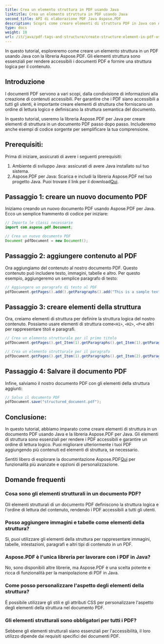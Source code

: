 ```yaml
---
title: Crea un elemento struttura in PDF usando Java
linktitle: Crea un elemento struttura in PDF usando Java
second_title: API di elaborazione PDF Java Aspose.PDF
description: Scopri come creare elementi di struttura PDF in Java con Aspose.PDF. Migliora l'accessibilità PDF e il flusso logico dei contenuti.
type: docs
weight: 10
url: /it/java/pdf-tags-and-structure/create-structure-element-in-pdf-using-java/
---
```

In questo tutorial, esploreremo come creare un elemento struttura in un PDF usando Java con la libreria Aspose.PDF. Gli elementi struttura sono essenziali per rendere accessibili i documenti PDF e fornire una struttura logica per il contenuto.

## Introduzione

I documenti PDF servono a vari scopi, dalla condivisione di informazioni alla creazione di contenuti accessibili. Per garantire che i PDF siano accessibili a tutti gli utenti, è importante creare elementi di struttura che forniscano un ordine di lettura logico e definiscano la struttura semantica del documento.

In questo tutorial, useremo la libreria Aspose.PDF per Java per creare elementi di struttura in un documento PDF passo dopo passo. Includeremo anche esempi di codice sorgente per semplificare la tua comprensione.

## Prerequisiti:
Prima di iniziare, assicurati di avere i seguenti prerequisiti:

1. Ambiente di sviluppo Java: assicurati di avere Java installato sul tuo sistema.
2.  Aspose.PDF per Java: Scarica e includi la libreria Aspose.PDF nel tuo progetto Java. Puoi trovare il link per il download[Qui](https://releases.aspose.com/pdf/java/).

## Passaggio 1: creare un nuovo documento PDF
Iniziamo creando un nuovo documento PDF usando Aspose.PDF per Java. Ecco un semplice frammento di codice per iniziare:

```java
// Importa le classi necessarie
import com.aspose.pdf.Document;

// Crea un nuovo documento PDF
Document pdfDocument = new Document();
```

## Passaggio 2: aggiungere contenuto al PDF
Ora aggiungiamo del contenuto al nostro documento PDF. Questo contenuto può includere testo, immagini, tabelle e altro. Per questo esempio, aggiungeremo un semplice paragrafo di testo:

```java
// Aggiungere un paragrafo di testo al PDF
pdfDocument.getPages().add().getParagraphs().add("This is a sample text paragraph.");
```

## Passaggio 3: creare elementi della struttura
 Ora, creiamo elementi di struttura per definire la struttura logica del nostro contenuto. Possiamo usare elementi di struttura come`<H1>`, `<H2>`, `<P>`e altri per rappresentare titoli e paragrafi.

```java
// Crea un elemento strutturale per il primo titolo
pdfDocument.getPages().get_Item(1).getParagraphs().get_Item(1).getParagraphInfo().setStructureElementName("H1");

// Crea un elemento strutturale per il paragrafo
pdfDocument.getPages().get_Item(1).getParagraphs().get_Item(2).getParagraphInfo().setStructureElementName("P");
```

## Passaggio 4: Salvare il documento PDF
Infine, salviamo il nostro documento PDF con gli elementi della struttura aggiunti:

```java
// Salva il documento PDF
pdfDocument.save("structured_document.pdf");
```

## Conclusione:
In questo tutorial, abbiamo imparato come creare elementi di struttura in un documento PDF usando Java e la libreria Aspose.PDF per Java. Gli elementi di struttura sono essenziali per rendere i PDF accessibili e garantire un ordine di lettura logico. Puoi migliorare ulteriormente i tuoi PDF aggiungendo più contenuti ed elementi di struttura, se necessario.

Sentiti libero di esplorare la documentazione Aspose.PDF[Qui](https://reference.aspose.com/pdf/java/) per funzionalità più avanzate e opzioni di personalizzazione.

## Domande frequenti

### Cosa sono gli elementi strutturali in un documento PDF?

Gli elementi strutturali di un documento PDF definiscono la struttura logica e l'ordine di lettura del contenuto, rendendo i PDF accessibili a tutti gli utenti.

### Posso aggiungere immagini e tabelle come elementi della struttura?

Sì, puoi utilizzare gli elementi della struttura per rappresentare immagini, tabelle, intestazioni, paragrafi e altri tipi di contenuto in un PDF.

### Aspose.PDF è l'unica libreria per lavorare con i PDF in Java?

No, sono disponibili altre librerie, ma Aspose.PDF è una scelta potente e ricca di funzionalità per la manipolazione di PDF in Java.

### Come posso personalizzare l'aspetto degli elementi della struttura?

È possibile utilizzare gli stili e gli attributi CSS per personalizzare l'aspetto degli elementi della struttura nel documento PDF.

### Gli elementi strutturali sono obbligatori per tutti i PDF?

Sebbene gli elementi strutturali siano essenziali per l'accessibilità, il loro utilizzo dipende dai requisiti specifici dei documenti PDF.